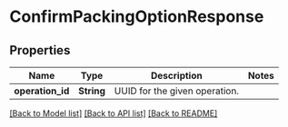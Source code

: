 # ConfirmPackingOptionResponse

## Properties

Name | Type | Description | Notes
------------ | ------------- | ------------- | -------------
**operation_id** | **String** | UUID for the given operation. | 

[[Back to Model list]](../README.md#documentation-for-models) [[Back to API list]](../README.md#documentation-for-api-endpoints) [[Back to README]](../README.md)


